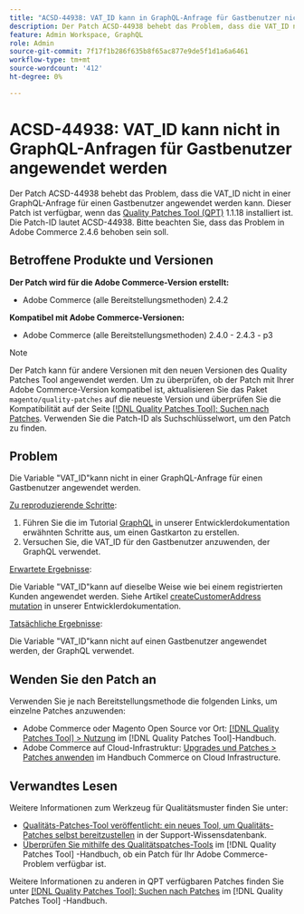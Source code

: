 ```yaml
---
title: "ACSD-44938: VAT_ID kann in GraphQL-Anfrage für Gastbenutzer nicht angewendet werden"
description: Der Patch ACSD-44938 behebt das Problem, dass die VAT_ID nicht in einer GraphQL-Anfrage für einen Gastbenutzer angewendet werden kann. Dieser Patch ist verfügbar, wenn das [Quality Patches Tool (QPT)](https://experienceleague.adobe.com/en/docs/commerce-knowledge-base/kb/announcements/commerce-announcements/magento-quality-patches-released-new-tool-to-self-serve-quality-patches) 1.1.18 installiert ist. Die Patch-ID lautet ACSD-44938. Bitte beachten Sie, dass das Problem in Adobe Commerce 2.4.6 behoben sein soll.
feature: Admin Workspace, GraphQL
role: Admin
source-git-commit: 7f17f1b286f635b8f65ac877e9de5f1d1a6a6461
workflow-type: tm+mt
source-wordcount: '412'
ht-degree: 0%

---
```


# ACSD-44938: VAT_ID kann nicht in GraphQL-Anfragen für Gastbenutzer angewendet werden

Der Patch ACSD-44938 behebt das Problem, dass die VAT_ID nicht in einer GraphQL-Anfrage für einen Gastbenutzer angewendet werden kann. Dieser Patch ist verfügbar, wenn das [Quality Patches Tool (QPT)](https://experienceleague.adobe.com/en/docs/commerce-knowledge-base/kb/announcements/commerce-announcements/magento-quality-patches-released-new-tool-to-self-serve-quality-patches) 1.1.18 installiert ist. Die Patch-ID lautet ACSD-44938. Bitte beachten Sie, dass das Problem in Adobe Commerce 2.4.6 behoben sein soll.

## Betroffene Produkte und Versionen

**Der Patch wird für die Adobe Commerce-Version erstellt:**

* Adobe Commerce (alle Bereitstellungsmethoden) 2.4.2

**Kompatibel mit Adobe Commerce-Versionen:**

* Adobe Commerce (alle Bereitstellungsmethoden) 2.4.0 - 2.4.3 - p3

>[!NOTE]
>
>Der Patch kann für andere Versionen mit den neuen Versionen des Quality Patches Tool angewendet werden. Um zu überprüfen, ob der Patch mit Ihrer Adobe Commerce-Version kompatibel ist, aktualisieren Sie das Paket `magento/quality-patches` auf die neueste Version und überprüfen Sie die Kompatibilität auf der Seite [[!DNL Quality Patches Tool]: Suchen nach Patches](https://experienceleague.adobe.com/en/docs/commerce-knowledge-base/kb/announcements/commerce-announcements/magento-quality-patches-released-new-tool-to-self-serve-quality-patches). Verwenden Sie die Patch-ID als Suchschlüsselwort, um den Patch zu finden.

## Problem

Die Variable &quot;VAT_ID&quot;kann nicht in einer GraphQL-Anfrage für einen Gastbenutzer angewendet werden.

<u>Zu reproduzierende Schritte</u>:

1. Führen Sie die im Tutorial [GraphQL](https://devdocs.magento.com/guides/v2.4/graphql/tutorials/checkout/checkout-shopping-cart.html) in unserer Entwicklerdokumentation erwähnten Schritte aus, um einen Gastkarton zu erstellen.
1. Versuchen Sie, die VAT_ID für den Gastbenutzer anzuwenden, der GraphQL verwendet.

<u>Erwartete Ergebnisse</u>:

Die Variable &quot;VAT_ID&quot;kann auf dieselbe Weise wie bei einem registrierten Kunden angewendet werden. Siehe Artikel [createCustomerAddress mutation](https://devdocs.magento.com/guides/v2.4/graphql/mutations/create-customer-address.html) in unserer Entwicklerdokumentation.

<u>Tatsächliche Ergebnisse</u>:

Die Variable &quot;VAT_ID&quot;kann nicht auf einen Gastbenutzer angewendet werden, der GraphQL verwendet.

## Wenden Sie den Patch an

Verwenden Sie je nach Bereitstellungsmethode die folgenden Links, um einzelne Patches anzuwenden:

* Adobe Commerce oder Magento Open Source vor Ort: [[!DNL Quality Patches Tool] > Nutzung](/help/tools/quality-patches-tool/usage.md) im [!DNL Quality Patches Tool]-Handbuch.
* Adobe Commerce auf Cloud-Infrastruktur: [Upgrades und Patches > Patches anwenden](https://experienceleague.adobe.com/docs/commerce-cloud-service/user-guide/develop/upgrade/apply-patches.html) im Handbuch Commerce on Cloud Infrastructure.

## Verwandtes Lesen

Weitere Informationen zum Werkzeug für Qualitätsmuster finden Sie unter:

* [Qualitäts-Patches-Tool veröffentlicht: ein neues Tool, um Qualitäts-Patches selbst bereitzustellen](https://experienceleague.adobe.com/en/docs/commerce-knowledge-base/kb/announcements/commerce-announcements/magento-quality-patches-released-new-tool-to-self-serve-quality-patches) in der Support-Wissensdatenbank.
* [Überprüfen Sie mithilfe des Qualitätspatches-Tools](/help/tools/quality-patches-tool/patches-available-in-qpt/check-patch-for-magento-issue-with-magento-quality-patches.md) im [!DNL Quality Patches Tool] -Handbuch, ob ein Patch für Ihr Adobe Commerce-Problem verfügbar ist.

Weitere Informationen zu anderen in QPT verfügbaren Patches finden Sie unter [[!DNL Quality Patches Tool]: Suchen nach Patches](https://experienceleague.adobe.com/tools/commerce-quality-patches/index.html) im [!DNL Quality Patches Tool] -Handbuch.
